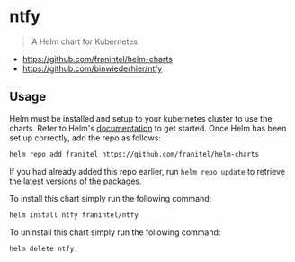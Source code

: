 # ntfy

> A Helm chart for Kubernetes

* <https://github.com/franintel/helm-charts>
* <https://github.com/binwiederhier/ntfy>

## Usage

Helm must be installed and setup to your kubernetes cluster to use the charts. Refer to Helm's [documentation](https://helm.sh/docs) to get started. Once Helm has been set up correctly, add the repo as follows:

```sh
helm repo add franitel https://github.com/franitel/helm-charts
```

If you had already added this repo earlier, run `helm repo update` to retrieve the latest versions of the packages.

To install this chart simply run the following command:

```sh
helm install ntfy franintel/ntfy
```

To uninstall this chart simply run the following command:

```sh
helm delete ntfy
```
